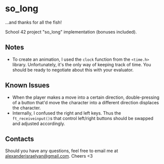 # so_long
...and thanks for all the fish!

School 42 project "so_long" implementation (bonuses included).
## Notes
* To create an animation, I used the `clock` function from the `<time.h>` library. Unfortunately, it's the only way of keeping track of time. You should be ready to negotiate about this with your evaluator.
## Known Issues
* When the player makes a move into a certain direction, double-pressing of a button that'd move the character into a different direction displaces the character.
* Internally, I confused the right and left keys. Thus the `ft_receiveinput()`s that control left/right buttons should be swapped and adjusted accordingly.
## Contacts
Should you have any questions, feel free to email me at alexanderisraelyan@gmail.com. Cheers <3
